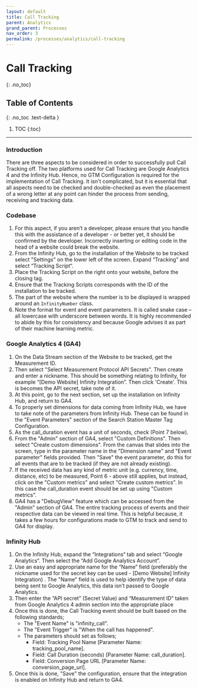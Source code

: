 ```yaml
---
layout: default
title: Call Tracking
parent: Analytics
grand_parent: Processes
nav_order: 3
permalink: /processes/analytics/call-tracking
---
```


# Call Tracking
{: .no_toc}

## Table of Contents
{: .no_toc .text-delta }

1. TOC
{:toc}
---

### Introduction
There are three aspects to be considered in order to successfully pull Call Tracking off. The two platforms used for Call Tracking are Google Analytics 4 and the Infinity Hub. Hence, no GTM Configuration is required for the implementation of Call Tracking. It isn't complicated, but it is essential that all aspects need to be checked and double-checked as even the placement of a wrong letter at any point can hinder the process from sending, receiving and tracking data.

### Codebase
1. For this aspect, if you aren’t a developer, please ensure that you handle this with the assistance of a developer - or better yet, it should be confirmed by the developer. Incorrectly inserting or editing code in the head of a website could break the website.
2. From the Infinity Hub, go to the installation of the Website to be tracked select "Settings" on the lower left of the screen. Expand “Tracking” and select “Tracking Script“.
3. Place the Tracking Script on the right onto your website, before the closing </head> tag.
4. Ensure that the Tracking Scripts corresponds with the ID of the installation to be tracked.
5. The part of the website where the number is to be displayed is wrapped around an `InfinityNumber` class.
6. Note the format for event and event parameters. It is called snake case – all lowercase with underscore between words. It is highly recommended to abide by this for consistency and because Google advises it as part of their machine learning metric.

### Google Analytics 4 (GA4)
1. On the Data Stream section of the Website to be tracked, get the Measurement ID.
2. Then select "Select Measurement Protocol API Secrets". Then create and enter a nickname. This should be something relating to Infinity, for example “[Demo Website] Infinity Integration”. Then click 'Create'. This is becomes the API secret, take note of it.
3. At this point, go to the next section, set up the installation on Infinity Hub, and return to GA4.
4. To properly set dimensions for data coming from Infinity Hub, we have to take note of the parameters from Infinity Hub. These can be found in the "Event Parameters" section of the Search Station Master Tag Configuration.
5. As the call_duration event has a unit of seconds, check (Point 7 below).
6. From the "Admin" section of GA4, select "Custom Definitions". Then select "Create custom dimensions". From the canvas that slides into the screen, type in the parameter name in the "Dimension name" and "Event parameter" fields provided. Then "Save" the event parameter, do this for all events that are to be tracked (if they are not already existing).
7. If the received data has any kind of metric unit (e.g. currency, time, distance, etc) to be measured, Point 6 - above still applies, but instead, click on the "Custom metrics" and select "Create custom metrics". In this case the call_duration event should be set up using "Custom metrics".
8. GA4 has a "DebugView" feature which can be accessed from the "Admin" section of GA4. The entire tracking process of events and their respective data can be viewed in real time. This is helpful because, it takes a few hours for configurations made to GTM to track and send to GA4 for display.

### Infinity Hub
1. On the Infinity Hub, expand the “Integrations“ tab and select “Google Analytics“. Then select the “Add Google Analytics Account“.
2. Use an easy and appropriate name for the “Name” field (preferably the nickname used for the secret key can be used - [Demo Website] Infinity Integration) . The "Name" field is used to help identify the type of data being sent to Google Analytics, this data isn’t passed to Google Analytics.
3. Then enter the “API secret” (Secret Value) and “Measurement ID” taken from Google Analytics 4 admin section into the appropriate place
4. Once this is done, the Call Tracking event should be built based on the following standards;
    - The "Event Name" is "infinity_call".
    - The "Event Trigger" is "When the call has happened". 
    - The parameters should set as follows;
      - Field: Tracking Pool Name [Parameter Name: tracking_pool_name].
      - Field: Call Duration (seconds) [Parameter Name: call_duration].
      - Field: Conversion Page URL [Parameter Name: conversion_page_url].
5. Once this is done, "Save" the configuration, ensure that the integration is enabled on Infinity Hub and return to GA4.
